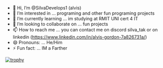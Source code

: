 - 👋 Hi, I’m @SilvaDevelops1 (alvis)
- 👀 I’m interested in ... programing and other fun programing projects
- 🌱 I’m currently learning ... im studying at RMIT UNI cert 4 IT 
- 💞️ I’m looking to collaborate on ... fun projects 
- 📫 How to reach me ... you can contact me on discord silva_tak or on linkedin (https://www.linkedin.com/in/alvis-gordon-7a826731a/)
- 😄 Pronouns: ... He/Him
- ⚡ Fun fact: ... IM a Farther

[![trophy](https://github-profile-trophy.vercel.app/?username=ryo-ma)](https://github.com/ryo-ma/github-profile-trophy)

